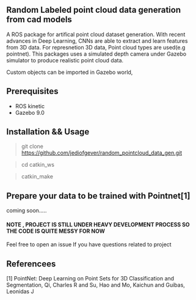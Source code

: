 ## Random Labeled point cloud data generation from cad models
A ROS package for artifical point cloud dataset generation. With recent advances in Deep Learning, CNNs are able to extract and learn features from 3D data. For represnetion 3D data, Point cloud types are used(e.g pointnet).
This packages uses a simulated depth camera under Gazebo simulator to produce realistic point cloud data.

Custom objects can be imported in Gazebo world, 

## Prerequisites
* ROS kinetic
* Gazebo 9.0

## Installation && Usage
>git clone https://github.com/jediofgever/random_pointcloud_data_gen.git

>cd catkin_ws

>catkin_make

## Prepare your data to be trained with Pointnet[1]
coming soon.....  


#### NOTE , PROJECT IS STILL UNDER HEAVY DEVELOPMENT PROCESS SO THE CODE IS QUITE MESSY FOR NOW
Feel free to open an issue If you have questions related to project 

## Referencees
[1] PointNet: Deep Learning on Point Sets for 3D Classification and Segmentation,
    Qi, Charles R and Su, Hao and Mo, Kaichun and Guibas, Leonidas J


